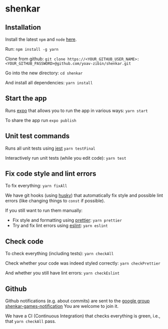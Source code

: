 # shenkar

## Installation

Install the latest `npm` and `node` [here](https://nodejs.org/en/download/).

Run:
`npm install -g yarn`

Clone from github:
`git clone https://<YOUR_GITHUB_USER_NAME>:<YOUR_GITHUB_PASSWORD>@github.com/yoav-zibin/shenkar.git`

Go into the new directory:
`cd shenkar`

And install all dependencies:
`yarn install`

## Start the app

Runs [expo](http://expo.io/) that allows you to run the app in various ways:
`yarn start`

To share the app run
`expo publish`

## Unit test commands

Runs all unit tests using [jest](https://jestjs.io/)
`yarn testFinal`

Interactively run unit tests (while you edit code):
`yarn test`

## Fix code style and lint errors

To fix everything: `yarn fixAll`

We have git hooks (using [husky](https://github.com/typicode/husky/)) that automatically
fix style and possible lint errors (like changing things to `const` if possible).

If you still want to run them manually:

- Fix style and formatting using [prettier](https://prettier.io/): `yarn prettier`
- Try and fix lint errors using [eslint](https://eslint.org/): `yarn eslint`

## Check code

To check everything (including tests): `yarn checkAll`

Check whether your code was indeed styled correctly: `yarn checkPrettier`

And whether you still have lint errors: `yarn checkEslint`

## Github

Github notifications (e.g. about commits) are sent to the [google group shenkar-games-notification](https://groups.google.com/u/2/g/shenkar-games-notification)
You are welcome to join it.

We have a CI (Continuous Integration) that checks everything is green, i.e., that `yarn checkAll` pass.
